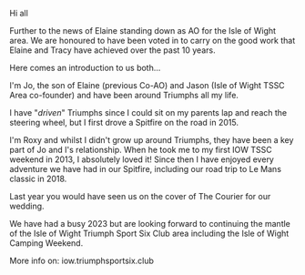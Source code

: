 Hi all 

Further to the news of Elaine standing down as AO for the Isle of Wight area. We are honoured to have been voted in to carry on the good work that Elaine and Tracy have achieved over the past 10 years.

Here comes an introduction to us both...

I'm Jo, the son of Elaine (previous Co-AO) and Jason (Isle of Wight TSSC Area co-founder) and have been around Triumphs all my life.

I have "*driven*" Triumphs since I could sit on my parents lap and reach the steering wheel, but I first drove a Spitfire on the road in 2015.

I'm Roxy and whilst I didn't grow up around Triumphs, they have been a key part of Jo and I's relationship. When he took me to my first IOW TSSC weekend in 2013, I absolutely loved it! Since then I have enjoyed every adventure we have had in our Spitfire, including our road trip to Le Mans classic in 2018.

Last year you would have seen us on the cover of The Courier for our wedding.

We have had a busy 2023 but are looking forward to continuing the mantle of the Isle of Wight Triumph Sport Six Club area including the Isle of Wight Camping Weekend.

More info on: iow.triumphsportsix.club 
